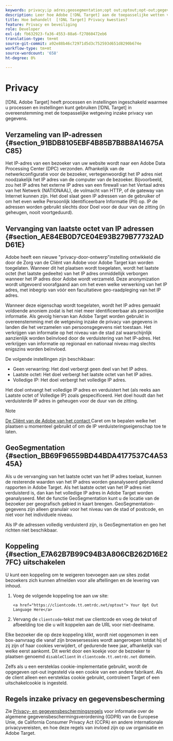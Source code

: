 ```yaml
---
keywords: privacy;ip adres;geosegmentation;opt out;optout;opt-out;gegevensprivacy;overheidsverordeningen;gdpr;ccpa
description: Leer hoe Adobe [!DNL Target] aan de toepasselijke wetten van de gegevensprivacy met inbegrip van inzameling en behandeling van IP adressen, en opt-out instructies voldoet.
title: Hoe behandelt  [!DNL Target] Privacy kwesties?
feature: Privacy en beveiliging
role: Developer
exl-id: fb632923-fa36-4553-88a6-f27860472eb6
translation-type: tm+mt
source-git-commit: a92e88b46c72971d5d3c752593d651d8290b674e
workflow-type: tm+mt
source-wordcount: '658'
ht-degree: 0%

---
```


# Privacy

[!DNL Adobe Target] heeft processen en instellingen ingeschakeld waarmee u processen en instellingen kunt gebruiken  [!DNL Target] in overeenstemming met de toepasselijke wetgeving inzake privacy van gegevens.

## Verzameling van IP-adressen {#section_91BDB8105EBF4B85B7B8B8A14675AC85}

Het IP-adres van een bezoeker van uw website wordt naar een Adobe Data Processing Center (DPC) verzonden. Afhankelijk van de netwerkconfiguratie voor de bezoeker, vertegenwoordigt het IP adres niet noodzakelijk het IP adres van de computer van de bezoeker. Bijvoorbeeld, zou het IP adres het externe IP adres van een firewall van het Vertaal adres van het Netwerk (NATIONAAL), de volmacht van HTTP, of de gateway van Internet kunnen zijn. Het doel slaat geen IP adressen van de gebruiker of om het even welke Persoonlijk Identificeerbare Informatie (PII) op. IP de adressen worden gebruikt slechts door Doel voor de duur van de zitting (in geheugen, nooit voortgeduurd).

## Vervanging van laatste octet van IP adressen {#section_AE84EB0D7CE04E93B279B77732ADD61E}

Adobe heeft een nieuwe &quot;privacy-door-ontwerp&quot;instelling ontwikkeld die door de Zorg van de Cliënt van Adobe voor Adobe Target kan worden toegelaten. Wanneer dit het plaatsen wordt toegelaten, wordt het laatste octet (het laatste gedeelte) van het IP adres onmiddellijk verborgen wanneer het IP adres door Adobe wordt verzameld. Deze anonymization wordt uitgevoerd voorafgaand aan om het even welke verwerking van het IP adres, met inbegrip van vóór een facultatieve geo-raadpleging van het IP adres.

Wanneer deze eigenschap wordt toegelaten, wordt het IP adres gemaakt voldoende anoniem zodat is het niet meer identificeerbaar als persoonlijke informatie. Als gevolg hiervan kan Adobe Target worden gebruikt in overeenstemming met de wetgeving inzake de privacy van gegevens in landen die het verzamelen van persoonsgegevens niet toestaan. Het verkrijgen van informatie op het niveau van de stad zal waarschijnlijk aanzienlijk worden beïnvloed door de verduistering van het IP-adres. Het verkrijgen van informatie op regionaal en nationaal niveau mag slechts enigszins worden beïnvloed.

De volgende instellingen zijn beschikbaar:

* Geen verwarring: Het doel verbergt geen deel van het IP adres.
* Laatste octet: Het doel verbergt het laatste octet van het IP adres.
* Volledige IP: Het doel verbergt het volledige IP adres.

Het doel ontvangt het volledige IP adres en verduistert het (als reeks aan Laatste octet of Volledige IP) zoals gespecificeerd. Het doel houdt dan het verduisterde IP adres in geheugen voor de duur van de zitting.

>[!NOTE]
>
>[De Cliënt van de Adobe van het contact ](/help/cmp-resources-and-contact-information.md#reference_ACA3391A00EF467B87930A450050077C) Caret om te bepalen welke het plaatsen u momenteel gebruikt of om de IP verduisteringseigenschap toe te laten.

## GeoSegmentation {#section_BB69F96559BD44BDA4177537C4A5345A}

Als u de vervanging van het laatste octet van het IP adres toelaat, kunnen de resterende waarden van het IP adres worden geanalyseerd gebruikend rapporten in Adobe Target. Als het laatste octet van het IP adres niet verduisterd is, dan kan het volledige IP adres in Adobe Target worden geanalyseerd. Met de functie GeoSegmentation kunt u de locatie van de bezoeker per geografisch gebied in kaart brengen. GeoSegmentation-gegevens zijn alleen granulair voor het niveau van de stad of postcode, en niet voor het individuele niveau.

Als IP de adressen volledig verduisterd zijn, is GeoSegmentation en geo het richten niet beschikbaar.

## Koppeling {#section_E7A62B7B99C94B3A806CB262D16E27FC} uitschakelen

U kunt een koppeling om te weigeren toevoegen aan uw sites zodat bezoekers zich kunnen afmelden voor alle aftellingen en de levering van inhoud.

1. Voeg de volgende koppeling toe aan uw site:

   `<a href="https://clientcode.tt.omtrdc.net/optout"> Your Opt Out Language Here</a>`
1. Vervang de `clientcode`-tekst met uw clientcode en voeg de tekst of afbeelding toe die u wilt koppelen aan de URL voor niet-deelname.

Elke bezoeker die op deze koppeling klikt, wordt niet opgenomen in een box-aanvraag die vanaf zijn browsersessies wordt aangeroepen totdat hij of zij zijn of haar cookies verwijdert, of gedurende twee jaar, afhankelijk van welke eerst aankomt. Dit werkt door een koekje voor de bezoeker te plaatsen genoemd `disableClient` in `clientcode.tt.omtrdc.net` domein.

Zelfs als u een eersteklas cookie-implementatie gebruikt, wordt de opgegeven opt-out ingesteld via een cookie van een andere fabrikant. Als de client alleen een eersteklas cookie gebruikt, controleert Target of een uitschakelcookie is ingesteld.

## Regels inzake privacy en gegevensbescherming

Zie [Privacy- en gegevensbeschermingsregels](/help/c-implementing-target/c-considerations-before-you-implement-target/c-privacy/cmp-privacy-and-general-data-protection-regulation.md) voor informatie over de algemene gegevensbeschermingsverordening (GDPR) van de Europese Unie, de California Consumer Privacy Act (CCPA) en andere internationale privacyvereisten, en hoe deze regels van invloed zijn op uw organisatie en Adobe Target.
